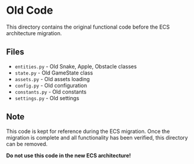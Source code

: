 # Old Code

This directory contains the original functional code before the ECS architecture migration.

## Files

- `entities.py` - Old Snake, Apple, Obstacle classes
- `state.py` - Old GameState class
- `assets.py` - Old assets loading
- `config.py` - Old configuration
- `constants.py` - Old constants
- `settings.py` - Old settings

## Note

This code is kept for reference during the ECS migration. Once the migration is complete and all functionality has been verified, this directory can be removed.

**Do not use this code in the new ECS architecture!**

